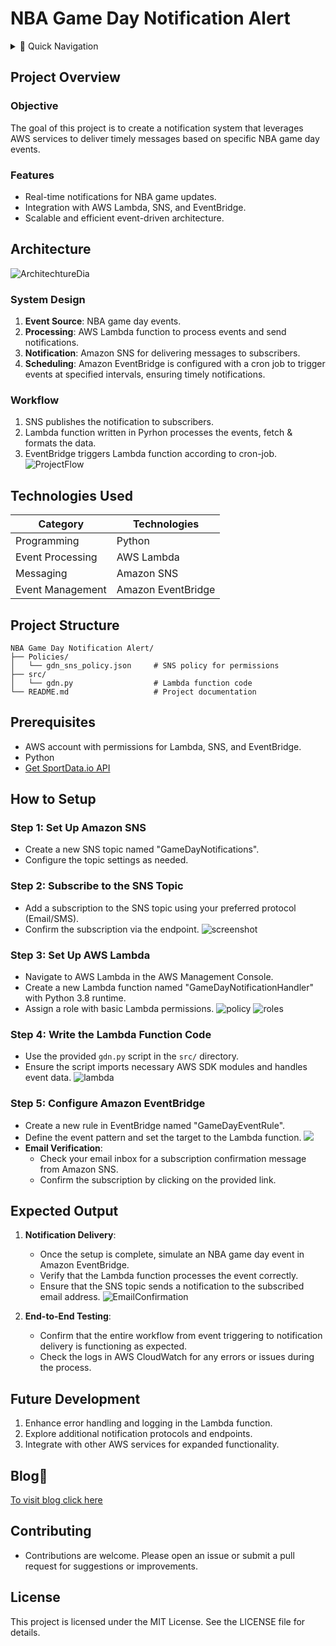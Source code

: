 # NBA Game Day Notification Alert

<details>
<summary>📑 Quick Navigation</summary>

- [NBA Game Day Notification Alert](#nba-game-day-notification-alert)
  - [Project Overview](#project-overview)
    - [Objective](#objective)
    - [Features](#features)
  - [Architecture](#architecture)
    - [System Design](#system-design)
    - [Workflow](#workflow)
  - [Technologies Used](#technologies-used)
  - [Project Structure](#project-structure)
  - [Prerequisites](#prerequisites)
  - [How to Setup](#how-to-setup)
    - [Step 1: Set Up Amazon SNS](#step-1-set-up-amazon-sns)
    - [Step 2: Subscribe to the SNS Topic](#step-2-subscribe-to-the-sns-topic)
    - [Step 3: Set Up AWS Lambda](#step-3-set-up-aws-lambda)
    - [Step 4: Write the Lambda Function Code](#step-4-write-the-lambda-function-code)
    - [Step 5: Configure Amazon EventBridge](#step-5-configure-amazon-eventbridge)
  - [Expected Output](#expected-output)
  - [Future Development](#future-development)
  - [Blog🔗](#blog)
  - [Contributing](#contributing)
  - [License](#license)
  
</details>

## Project Overview

### Objective
The goal of this project is to create a notification system that leverages AWS services to deliver timely messages based on specific NBA game day events.

### Features
- Real-time notifications for NBA game updates.
- Integration with AWS Lambda, SNS, and EventBridge.
- Scalable and efficient event-driven architecture.

## Architecture
![ArchitechtureDia](/Assests/P2-GameDayNotification/architecture.png)

### System Design

1. **Event Source**: NBA game day events.
2. **Processing**: AWS Lambda function to process events and send notifications.
3. **Notification**: Amazon SNS for delivering messages to subscribers.
4. **Scheduling**: Amazon EventBridge is configured with a cron job to trigger events at specified intervals, ensuring timely notifications.

### Workflow

1. SNS publishes the notification to subscribers.
2. Lambda function written in Pyrhon processes the events, fetch & formats the data.
3. EventBridge triggers Lambda function according to cron-job.
![ProjectFlow](/Assests/P2-GameDayNotification/workflow.png)


## Technologies Used
| Category        | Technologies              |
|-----------------|---------------------------|
| Programming     | Python                    |
| Event Processing| AWS Lambda                |
| Messaging       | Amazon SNS                |
| Event Management| Amazon EventBridge        |

## Project Structure
```
NBA Game Day Notification Alert/
├── Policies/
│   └── gdn_sns_policy.json     # SNS policy for permissions
├── src/
│   └── gdn.py                  # Lambda function code
└── README.md                   # Project documentation
```

## Prerequisites

- AWS account with permissions for Lambda, SNS, and EventBridge.
- Python 
- [Get SportData.io API](https://sportsdata.io/cart/free-trial)

## How to Setup

### Step 1: Set Up Amazon SNS

- Create a new SNS topic named "GameDayNotifications".
- Configure the topic settings as needed.

### Step 2: Subscribe to the SNS Topic

- Add a subscription to the SNS topic using your preferred protocol (Email/SMS).
- Confirm the subscription via the endpoint.
  ![screenshot](/Assests/P2-GameDayNotification/gdn_sns.png)

### Step 3: Set Up AWS Lambda

- Navigate to AWS Lambda in the AWS Management Console.
- Create a new Lambda function named "GameDayNotificationHandler" with Python 3.8 runtime.
- Assign a role with basic Lambda permissions.
 ![policy](/Assests/P2-GameDayNotification/policies.png)
 ![roles](/Assests/P2-GameDayNotification/IAM-roles.png)


### Step 4: Write the Lambda Function Code

- Use the provided `gdn.py` script in the `src/` directory.
- Ensure the script imports necessary AWS SDK modules and handles event data.
  ![lambda](/Assests/P2-GameDayNotification/lambda.png)

### Step 5: Configure Amazon EventBridge

- Create a new rule in EventBridge named "GameDayEventRule".
- Define the event pattern and set the target to the Lambda function.
  ![](/Assests/P2-GameDayNotification/gdn_eventbridge.png)
- **Email Verification**:
  - Check your email inbox for a subscription confirmation message from Amazon SNS.
  - Confirm the subscription by clicking on the provided link.


## Expected Output

1. **Notification Delivery**:
    - Once the setup is complete, simulate an NBA game day event in Amazon EventBridge.
    - Verify that the Lambda function processes the event correctly.
    - Ensure that the SNS topic sends a notification to the subscribed email address.
![EmailConfirmation](/Assests/P2-GameDayNotification/gmail3.png)

2. **End-to-End Testing**:
    - Confirm that the entire workflow from event triggering to notification delivery is functioning as expected.
    - Check the logs in AWS CloudWatch for any errors or issues during the process.

## Future Development
1. Enhance error handling and logging in the Lambda function.
2. Explore additional notification protocols and endpoints.
3. Integrate with other AWS services for expanded functionality.

## Blog🔗
[To visit blog click here](https://blogs.vijaysingh.cloud/gdn)

## Contributing
- Contributions are welcome. Please open an issue or submit a pull request for suggestions or improvements.

## License
This project is licensed under the MIT License. See the LICENSE file for details.


[def]: /Assests/P2-GameDayNotification/policies.png/